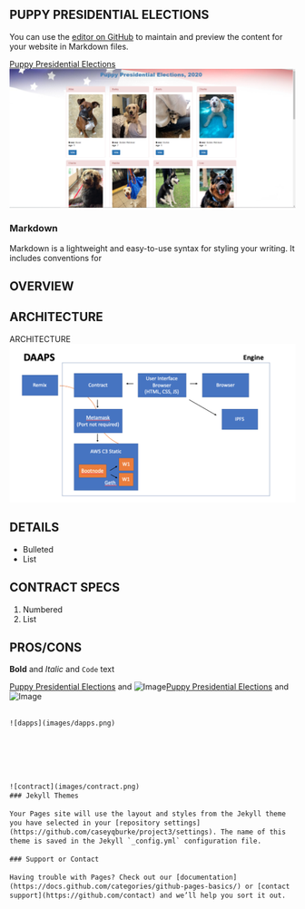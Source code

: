 ## PUPPY PRESIDENTIAL ELECTIONS 

You can use the [editor on GitHub](https://github.com/caseyqburke/project3/edit/gh-pages/index.md) to maintain and preview the content for your website in Markdown files.

[Puppy Presidential Elections](https://pup-elections.herokuapp.com/)    
![websitehomepage](images/puppyelectionshomepagescreenshot.PNG)
### Markdown

Markdown is a lightweight and easy-to-use syntax for styling your writing. It includes conventions for


## OVERVIEW




## ARCHITECTURE 
ARCHITECTURE
![dapps](images/dapps.png)


## DETAILS

- Bulleted
- List

## CONTRACT SPECS
1. Numbered
2. List


## PROS/CONS

**Bold** and _Italic_ and `Code` text

[Puppy Presidential Elections](url) and ![Image](src)[Puppy Presidential Elections](url) and ![Image](src)
```

![dapps](images/dapps.png)






![contract](images/contract.png)
### Jekyll Themes

Your Pages site will use the layout and styles from the Jekyll theme you have selected in your [repository settings](https://github.com/caseyqburke/project3/settings). The name of this theme is saved in the Jekyll `_config.yml` configuration file.

### Support or Contact

Having trouble with Pages? Check out our [documentation](https://docs.github.com/categories/github-pages-basics/) or [contact support](https://github.com/contact) and we’ll help you sort it out.
